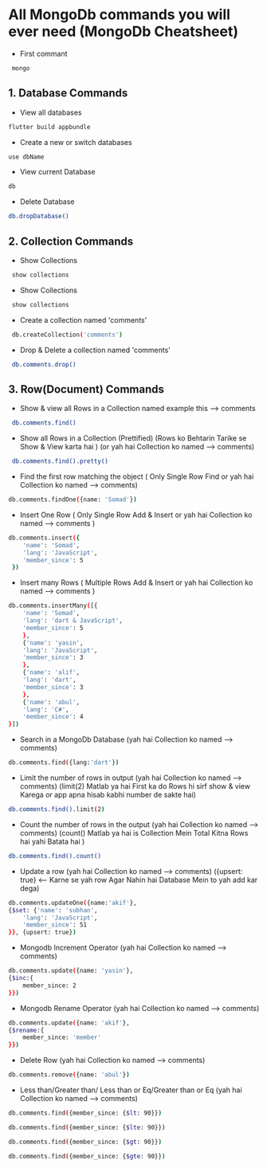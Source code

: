 # All MongoDb commands you will ever need (MongoDb Cheatsheet)


- First commant
```sh
 mongo
```


## 1. Database Commands
- View all databases
```sh
flutter build appbundle
```

- Create a new or switch databases 
```sh
use dbName
```

- View current Database 
```sh
db
```

- Delete Database 
```sh
db.dropDatabase()
```

## 2. Collection Commands
- Show Collections
```sh
 show collections
```

- Show Collections
```sh
 show collections
```

- Create a collection named 'comments'
```sh
 db.createCollection('comments')
```

- Drop & Delete a collection named 'comments'
```sh
 db.comments.drop()
```

## 3. Row(Document) Commands
- Show & view all Rows in a Collection named example this --> comments
```sh
 db.comments.find()
```

- Show all Rows in a Collection (Prettified) (Rows ko Behtarin Tarike se Show & View karta hai ) (or yah hai Collection ko named --> comments)
```sh
 db.comments.find().pretty()
```

- Find the first row matching the object  ( Only Single Row Find or yah hai Collection ko named --> comments)
```sh
db.comments.findOne({name: 'Somad'})
```

- Insert One Row  ( Only Single Row Add & Insert or yah hai Collection ko named --> comments )
```sh
db.comments.insert({
    'name': 'Somad',
    'lang': 'JavaScript',
    'member_since': 5
 })
```

- Insert many Rows  ( Multiple Rows Add & Insert or yah hai Collection ko named --> comments )
```sh
db.comments.insertMany([{
    'name': 'Somad',
    'lang': 'dart & JavaScript',
    'member_since': 5
    }, 
    {'name': 'yasin',
    'lang': 'JavaScript',
    'member_since': 3
    },
    {'name': 'alif',
    'lang': 'dart',
    'member_since': 3
    },
    {'name': 'abul',
    'lang': 'C#',
    'member_since': 4
}])
```

- Search in a MongoDb Database  (yah hai Collection ko named --> comments)
```sh
db.comments.find({lang:'dart'})
```

- Limit the number of rows in output  (yah hai Collection ko named --> comments) (limit(2) Matlab ya hai First ka do Rows hi sirf show & view Karega or app apna hisab kabhi number de sakte hai)
```sh
db.comments.find().limit(2)
```

- Count the number of rows in the output  (yah hai Collection ko named --> comments) (count() Matlab ya hai is Collection Mein Total Kitna Rows hai yahi Batata hai )
```sh
db.comments.find().count()
```

- Update a row  (yah hai Collection ko named --> comments) ({upsert: true} <-- Karne se yah row Agar Nahin hai Database Mein to yah add kar dega)
```sh
db.comments.updateOne({name:'akif'},
{$set: {'name': 'subhan',
    'lang': 'JavaScript',
    'member_since': 51
}}, {upsert: true})
```

- Mongodb Increment Operator  (yah hai Collection ko named --> comments) 
```sh
db.comments.update({name: 'yasin'},
{$inc:{
    member_since: 2
}})
```

- Mongodb Rename Operator  (yah hai Collection ko named --> comments) 
```sh
db.comments.update({name: 'akif'},
{$rename:{
    member_since: 'member'
}})
```

- Delete Row   (yah hai Collection ko named --> comments) 
```sh
db.comments.remove({name: 'abul'})
```

- Less than/Greater than/ Less than or Eq/Greater than or Eq   (yah hai Collection ko named --> comments) 
```sh
db.comments.find({member_since: {$lt: 90}})
```

```sh
db.comments.find({member_since: {$lte: 90}})
```

```sh
db.comments.find({member_since: {$gt: 90}})
```

```sh
db.comments.find({member_since: {$gte: 90}})
```

